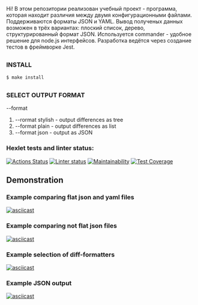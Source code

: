 Hi! В этом репозитории реализован учебный проект - программа, которая находит различия между двумя конфигурационными файлами. Поддерживаются форматы JSON и YAML. Вывод полученых данных возможен в трёх вариантах: плоский список, дерево, структурированный формат JSON. Используется commander - удобное решение для node.js интерфейсов. Разработка ведётся через создание тестов в фреймворке Jest.

##

### INSTALL

```sh
$ make install
```

##

### SELECT OUTPUT FORMAT

--format <type>

1. --rormat stylish - output differences as tree
2. --format plain   - output differences as list
3. --format json    - output as JSON 

### Hexlet tests and linter status:

[![Actions Status](https://github.com/slavakokorin/frontend-project-lvl2/workflows/hexlet-check/badge.svg)](https://github.com/slavakokorin/frontend-project-lvl2/actions)
[![Linter status](https://github.com/slavakokorin/frontend-project-lvl2/actions/workflows/Linter.yml/badge.svg)](https://github.com/slavakokorin/frontend-project-lvl2/actions/workflows/Linter.yml)
[![Maintainability](https://api.codeclimate.com/v1/badges/8fb60f90f2fddb0efe0a/maintainability)](https://codeclimate.com/github/slavakokorin/frontend-project-lvl2/maintainability)
[![Test Coverage](https://api.codeclimate.com/v1/badges/8fb60f90f2fddb0efe0a/test_coverage)](https://codeclimate.com/github/slavakokorin/frontend-project-lvl2/test_coverage)

## Demonstration

### Example comparing flat json and yaml files

[![asciicast](https://asciinema.org/a/HorizHmHBN4AGtNdGQ14UBIKS.svg)](https://asciinema.org/a/HorizHmHBN4AGtNdGQ14UBIKS)

### Example comparing not flat json files

[![asciicast](https://asciinema.org/a/5LZ4okvj13PQqJGopkol0OlB7.svg)](https://asciinema.org/a/5LZ4okvj13PQqJGopkol0OlB7)

### Example selection of diff-formatters

[![asciicast](https://asciinema.org/a/1kyKxUhCEIMhz3ClrMeqLDck0.svg)](https://asciinema.org/a/1kyKxUhCEIMhz3ClrMeqLDck0)

### Example JSON output

[![asciicast](https://asciinema.org/a/Q3YXT8QDa61TqzcyJGImIdVQr.svg)](https://asciinema.org/a/Q3YXT8QDa61TqzcyJGImIdVQr)
